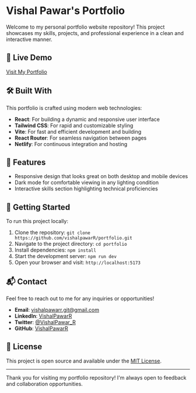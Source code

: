 # Vishal Pawar's Portfolio

Welcome to my personal portfolio website repository! This project showcases my skills, projects, and professional experience in a clean and interactive manner.

## 🚀 Live Demo

[Visit My Portfolio](https://vishalpawar.netlify.app/)

## 🛠️ Built With

This portfolio is crafted using modern web technologies:

- **React**: For building a dynamic and responsive user interface
- **Tailwind CSS**: For rapid and customizable styling
- **Vite**: For fast and efficient development and building
- **React Router**: For seamless navigation between pages
- **Netlify**: For continuous integration and hosting

## 🌟 Features

- Responsive design that looks great on both desktop and mobile devices
- Dark mode for comfortable viewing in any lighting condition
- Interactive skills section highlighting technical proficiencies
  <!-- - Integrated blog for sharing thoughts and experiences in tech -->
  <!-- - Easy-to-use contact form for potential employers or collaborators -->

## 🚀 Getting Started

To run this project locally:

1. Clone the repository: `git clone https://github.com/vishalpawarR/portfolio.git`
2. Navigate to the project directory: `cd portfolio`
3. Install dependencies: `npm install`
4. Start the development server: `npm run dev`
5. Open your browser and visit: `http://localhost:5173`

## 📬 Contact

Feel free to reach out to me for any inquiries or opportunities!

- **Email**: [vishalpawarr.git@gmail.com](mailto:vishalpawarr.git@gmail.com)
- **LinkedIn**: [VishalPawarR](https://www.linkedin.com/in/vishalpawarr/)
- **Twitter**: [@VishalPawar_R](https://twitter.com/VishalPawar_R)
- **GitHub**: [VishalPawarR](https://github.com/vishalpawarR/)

## 📄 License

This project is open source and available under the [MIT License](LICENSE).

---

Thank you for visiting my portfolio repository! I'm always open to feedback and collaboration opportunities.
